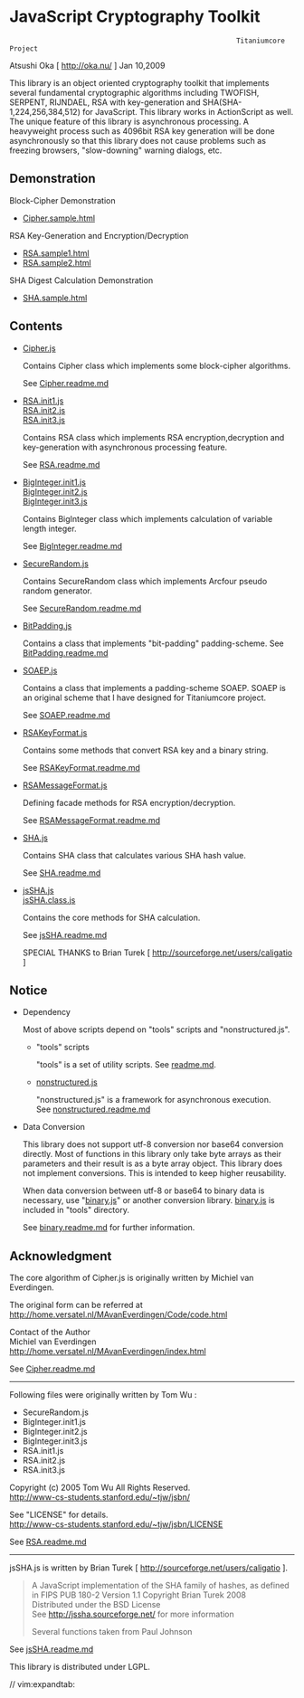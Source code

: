 
# JavaScript Cryptography Toolkit

                                                            Titaniumcore Project

Atsushi Oka [ http://oka.nu/ ]                                       Jan 10,2009

This library is an object oriented cryptography toolkit that implements several
fundamental cryptographic algorithms including TWOFISH, SERPENT, RIJNDAEL, RSA
with key-generation and SHA(SHA-1,224,256,384,512) for JavaScript. This library
works in ActionScript as well. The unique feature of this library is
asynchronous processing. A heavyweight process such as 4096bit RSA key
generation will be done asynchronously so that this library does not cause
problems such as freezing browsers, "slow-downing" warning dialogs, etc.

## Demonstration

Block-Cipher Demonstration
- [Cipher.sample.html](Cipher.sample.html)

RSA Key-Generation and Encryption/Decryption
- [RSA.sample1.html](RSA.sample1.html)
- [RSA.sample2.html](RSA.sample2.html)

SHA Digest Calculation Demonstration
- [SHA.sample.html](SHA.sample.html)

## Contents

- [Cipher.js](Cipher.js)

  Contains Cipher class which implements some block-cipher algorithms.

  See [Cipher.readme.md](Cipher.readme.md)

- [RSA.init1.js](RSA.init1.js)  
  [RSA.init2.js](RSA.init2.js)  
  [RSA.init3.js](RSA.init3.js)

  Contains RSA class which implements RSA encryption,decryption and
  key-generation with asynchronous processing feature.

  See [RSA.readme.md](RSA.readme.md)

- [BigInteger.init1.js](BigInteger.init1.js)  
  [BigInteger.init2.js](BigInteger.init2.js)  
  [BigInteger.init3.js](BigInteger.init3.js)

  Contains BigInteger class which implements calculation of variable
  length integer.

  See [BigInteger.readme.md](BigInteger.readme.md)

- [SecureRandom.js](SecureRandom.js)

  Contains SecureRandom class which implements Arcfour pseudo random
  generator.

  See [SecureRandom.readme.md](SecureRandom.readme.md)

- [BitPadding.js](BitPadding.js)

  Contains a class that implements "bit-padding" padding-scheme.
  See [BitPadding.readme.md](BitPadding.readme.md)

- [SOAEP.js](SOAEP.js)

  Contains a class that implements a padding-scheme SOAEP. SOAEP is an
  original scheme that I have designed for Titaniumcore project.

  See [SOAEP.readme.md](SOAEP.readme.md)

- [RSAKeyFormat.js](RSAKeyFormat.js)

  Contains some methods that convert RSA key and a binary string.

  See [RSAKeyFormat.readme.md](RSAKeyFormat.readme.md)

- [RSAMessageFormat.js](RSAMessageFormat.js)

  Defining facade methods for RSA encryption/decryption.

  See [RSAMessageFormat.readme.md](RSAMessageFormat.readme.md)

- [SHA.js](SHA.js)

  Contains SHA class that calculates various SHA hash value.

  See [SHA.readme.md](SHA.readme.md)

- [jsSHA.js](jsSHA.js)  
  [jsSHA.class.js](jsSHA.class.js)

  Contains the core methods for SHA calculation.

  See [jsSHA.readme.md](jsSHA.readme.md)

  SPECIAL THANKS to Brian Turek [ http://sourceforge.net/users/caligatio ]

## Notice

- Dependency

  Most of above scripts depend on "tools" scripts and "nonstructured.js".

  - "tools" scripts

    "tools" is a set of utility scripts.  See [readme.md](../tools/readme.md).

  - [nonstructured.js](../nonstructured/nonstructured.js)

    "nonstructured.js" is a framework for asynchronous execution.  
    See [nonstructured.readme.md](../nonstructured/nonstructured.readme.md)


- Data Conversion

  This library does not support utf-8 conversion nor base64
  conversion directly. Most of functions in this library only take byte
  arrays as their parameters and their result is as a byte array object.
  This library does not implement conversions.  This is intended to keep
  higher reusability.

  When data conversion between utf-8 or base64 to binary data is
  necessary, use "[binary.js](../tools/binary.js)" or another conversion library.
  [binary.js](../tools/binary.js) is included in "tools" directory.

  See [binary.readme.md](../tools/binary.readme.md) for further information.

## Acknowledgment

The core algorithm of Cipher.js is originally written by
Michiel van Everdingen.

The original form can be referred at  
    http://home.versatel.nl/MAvanEverdingen/Code/code.html

Contact of the Author  
    Michiel van Everdingen  
    http://home.versatel.nl/MAvanEverdingen/index.html

See [Cipher.readme.md](Cipher.readme.md)

---

Following files were originally written by Tom Wu :

- SecureRandom.js
- BigInteger.init1.js
- BigInteger.init2.js
- BigInteger.init3.js
- RSA.init1.js
- RSA.init2.js
- RSA.init3.js

Copyright (c) 2005  Tom Wu
All Rights Reserved.  
http://www-cs-students.stanford.edu/~tjw/jsbn/

See "LICENSE" for details.  
http://www-cs-students.stanford.edu/~tjw/jsbn/LICENSE

See [RSA.readme.md](RSA.readme.md)

---

jsSHA.js is written by Brian Turek [ http://sourceforge.net/users/caligatio ].

> A JavaScript implementation of the SHA family of hashes,
> as defined in FIPS PUB 180-2
> Version 1.1 Copyright Brian Turek 2008  
> Distributed under the BSD License  
> See http://jssha.sourceforge.net/ for more information
>
> Several functions taken from Paul Johnson

See [jsSHA.readme.md](jsSHA.readme.md)

This library is distributed under LGPL.

// vim:expandtab:
